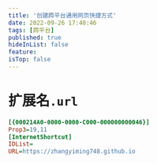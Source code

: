 ```yaml
---
title: '创建跨平台通用网页快捷方式'
date: 2022-09-26 17:40:46
tags: [跨平台]
published: true
hideInList: false
feature: 
isTop: false
---
```

# 扩展名`.url`
```ini
[{000214A0-0000-0000-C000-000000000046}]
Prop3=19,11
[InternetShortcut]
IDList=
URL=https://zhangyiming748.github.io
```

